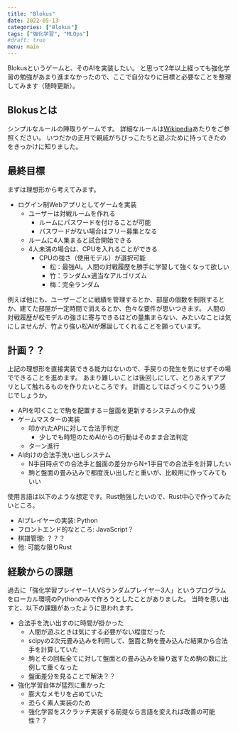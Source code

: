 ```yaml
---
title: "Blokus"
date: 2022-05-13
categories: ["Blokus"]
tags: ["強化学習", "MLOps"]
#draft: true
menu: main
---
```

Blokusというゲームと、そのAIを実装したい。
と思って2年以上経っても強化学習の勉強があまり進まなかったので、ここで自分なりに目標と必要なことを整理してみます（随時更新）。

## Blokusとは
シンプルなルールの陣取りゲームです。
詳細なルールは[Wikipedia](https://ja.wikipedia.org/wiki/%E3%83%96%E3%83%AD%E3%83%83%E3%82%AF%E3%82%B9)あたりをご参照ください。
いつだかの正月で親戚がちびっこたちと遊ぶために持ってきたのをきっかけに知りました。

## 最終目標
まずは理想形から考えてみます。

- ログイン制Webアプリとしてゲームを実装
  - ユーザーは対戦ルームを作れる
    - ルームにパスワードを付けることが可能
    - パスワードがない場合はフリー募集となる
  - ルームに4人集まると試合開始できる
  - 4人未満の場合は、CPUを入れることができる
    - CPUの強さ（使用モデル）が選択可能
      - 松：最強AI。人間の対戦履歴を勝手に学習して強くなって欲しい
      - 竹：ランダム×適当なアルゴリズム
      - 梅：完全ランダム

例えば他にも、ユーザーごとに戦績を管理するとか、部屋の個数を制限するとか、建てた部屋が一定時間で消えるとか、色々な要件が思いつきます。
人間の対戦履歴が松モデルの強さに寄与できるほどの量集まらない、みたいなことは気にしませんが、竹より強い松AIが爆誕してくれることを願っています。

## 計画？？
上記の理想形を直接実装できる能力はないので、手戻りの発生を気にせずその場でできることを進めます。
あまり難しいことは後回しにして、とりあえずアプリとして触れるものを作りたいところです。
計画としてはざっくりこういう感じでしょうか。

- APIを叩くことで駒を配置する＝盤面を更新するシステムの作成
- ゲームマスターの実装
  - 叩かれたAPIに対して合法手判定
    - 少しでも時短のためAIからの行動はそのまま合法判定
  - ターン進行
- AI向けの合法手洗い出しシステム
  - N手目時点での合法手と盤面の差分からN+1手目での合法手を計算したい
  - 駒と盤面の畳み込みで都度洗い出しだと重いが、比較用に作ってみてもいい

使用言語は以下のような想定です。Rust勉強したいので、Rust中心で作ってみたいところ。

- AIプレイヤーの実装: Python
- フロントエンド的なところ: JavaScript？
- 棋譜管理: ？？？
- 他: 可能な限りRust

## 経験からの課題
過去に「強化学習プレイヤー1人VSランダムプレイヤー3人」というプログラムをローカル環境のPythonのみで作ろうとしたことがありました。
当時を思い出すと、以下の課題があったように思われます。

- 合法手を洗い出すのに時間が掛かった
  - 人間が遊ぶときは気にする必要がない程度だった
  - scipyの2次元畳み込みを利用して、盤面と駒を畳み込んだ結果から合法手を計算していた
  - 駒とその回転全てに対して盤面との畳み込みを繰り返すため駒の数に比例して重くなった
  - 盤面差分を見ることで解決？？
- 強化学習自体が猛烈に重かった
  - 膨大なメモリを占めていた
  - 恐らく素人実装のため
  - 強化学習をスクラッチ実装する前提なら言語を変えれば改善の可能性？？

